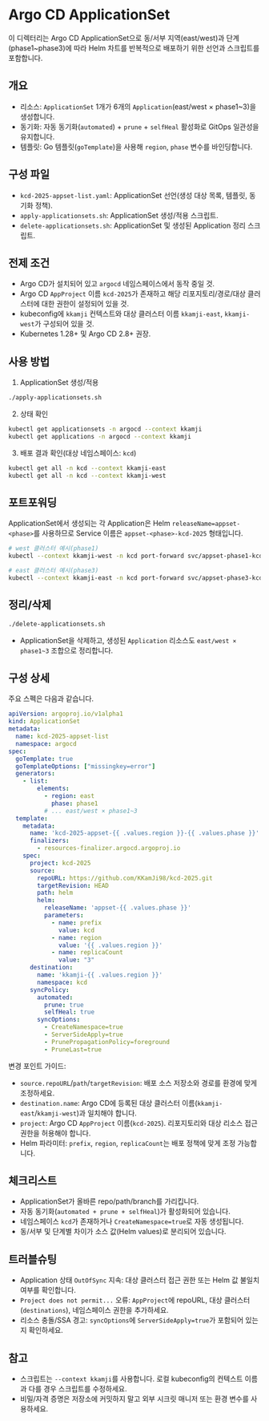 # Argo CD ApplicationSet

이 디렉터리는 Argo CD ApplicationSet으로 동/서부 지역(east/west)과 단계(phase1~phase3)에 따라 Helm 차트를 반복적으로 배포하기 위한 선언과 스크립트를 포함합니다.

## 개요

- 리소스: `ApplicationSet` 1개가 6개의 `Application`(east/west × phase1~3)을 생성합니다.
- 동기화: 자동 동기화(`automated`) + `prune` + `selfHeal` 활성화로 GitOps 일관성을 유지합니다.
- 템플릿: Go 템플릿(`goTemplate`)을 사용해 `region`, `phase` 변수를 바인딩합니다.

## 구성 파일

- `kcd-2025-appset-list.yaml`: ApplicationSet 선언(생성 대상 목록, 템플릿, 동기화 정책).
- `apply-applicationsets.sh`: ApplicationSet 생성/적용 스크립트.
- `delete-applicationsets.sh`: ApplicationSet 및 생성된 Application 정리 스크립트.

## 전제 조건

- Argo CD가 설치되어 있고 `argocd` 네임스페이스에서 동작 중일 것.
- Argo CD `AppProject` 이름 `kcd-2025`가 존재하고 해당 리포지토리/경로/대상 클러스터에 대한 권한이 설정되어 있을 것.
- kubeconfig에 `kkamji` 컨텍스트와 대상 클러스터 이름 `kkamji-east`, `kkamji-west`가 구성되어 있을 것.
- Kubernetes 1.28+ 및 Argo CD 2.8+ 권장.

## 사용 방법

1) ApplicationSet 생성/적용

```sh
./apply-applicationsets.sh
```

2) 상태 확인

```sh
kubectl get applicationsets -n argocd --context kkamji
kubectl get applications -n argocd --context kkamji
```

3) 배포 결과 확인(대상 네임스페이스: `kcd`)

```sh
kubectl get all -n kcd --context kkamji-east
kubectl get all -n kcd --context kkamji-west
```

## 포트포워딩

ApplicationSet에서 생성되는 각 Application은 Helm `releaseName=appset-<phase>`를 사용하므로 Service 이름은 `appset-<phase>-kcd-2025` 형태입니다.

```sh
# west 클러스터 예시(phase1)
kubectl --context kkamji-west -n kcd port-forward svc/appset-phase1-kcd-2025 8080:80

# east 클러스터 예시(phase3)
kubectl --context kkamji-east -n kcd port-forward svc/appset-phase3-kcd-2025 8080:80
```

## 정리/삭제

```sh
./delete-applicationsets.sh
```

- ApplicationSet을 삭제하고, 생성된 `Application` 리소스도 `east/west × phase1~3` 조합으로 정리합니다.

## 구성 상세

주요 스펙은 다음과 같습니다.

```yaml
apiVersion: argoproj.io/v1alpha1
kind: ApplicationSet
metadata:
  name: kcd-2025-appset-list
  namespace: argocd
spec:
  goTemplate: true
  goTemplateOptions: ["missingkey=error"]
  generators:
    - list:
        elements:
          - region: east
            phase: phase1
          # ... east/west × phase1~3
  template:
    metadata:
      name: 'kcd-2025-appset-{{ .values.region }}-{{ .values.phase }}'
      finalizers:
        - resources-finalizer.argocd.argoproj.io
    spec:
      project: kcd-2025
      source:
        repoURL: https://github.com/KKamJi98/kcd-2025.git
        targetRevision: HEAD
        path: helm
        helm:
          releaseName: 'appset-{{ .values.phase }}'
          parameters:
            - name: prefix
              value: kcd
            - name: region
              value: '{{ .values.region }}'
            - name: replicaCount
              value: "3"
      destination:
        name: 'kkamji-{{ .values.region }}'
        namespace: kcd
      syncPolicy:
        automated:
          prune: true
          selfHeal: true
        syncOptions:
          - CreateNamespace=true
          - ServerSideApply=true
          - PrunePropagationPolicy=foreground
          - PruneLast=true
```

변경 포인트 가이드:

- `source.repoURL`/`path`/`targetRevision`: 배포 소스 저장소와 경로를 환경에 맞게 조정하세요.
- `destination.name`: Argo CD에 등록된 대상 클러스터 이름(`kkamji-east`/`kkamji-west`)과 일치해야 합니다.
- `project`: Argo CD `AppProject` 이름(`kcd-2025`). 리포지토리와 대상 리소스 접근 권한을 허용해야 합니다.
- Helm 파라미터: `prefix`, `region`, `replicaCount`는 배포 정책에 맞게 조정 가능합니다.

## 체크리스트

- ApplicationSet가 올바른 repo/path/branch를 가리킵니다.
- 자동 동기화(`automated + prune + selfHeal`)가 활성화되어 있습니다.
- 네임스페이스 `kcd`가 존재하거나 `CreateNamespace=true`로 자동 생성됩니다.
- 동/서부 및 단계별 차이가 소스 값(Helm values)로 분리되어 있습니다.

## 트러블슈팅

- Application 상태 `OutOfSync` 지속: 대상 클러스터 접근 권한 또는 Helm 값 불일치 여부를 확인합니다.
- `Project does not permit...` 오류: `AppProject`에 repoURL, 대상 클러스터(`destinations`), 네임스페이스 권한을 추가하세요.
- 리소스 충돌/SSA 경고: `syncOptions`에 `ServerSideApply=true`가 포함되어 있는지 확인하세요.

## 참고

- 스크립트는 `--context kkamji`를 사용합니다. 로컬 kubeconfig의 컨텍스트 이름과 다를 경우 스크립트를 수정하세요.
- 비밀/자격 증명은 저장소에 커밋하지 말고 외부 시크릿 매니저 또는 환경 변수를 사용하세요.

